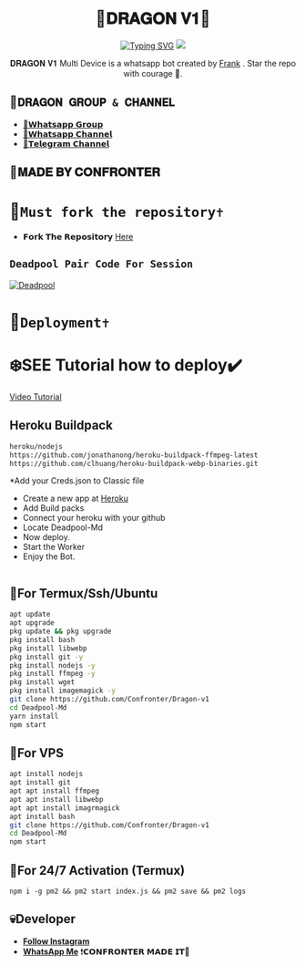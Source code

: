 <h1 align="center"> 🐉𝐃𝐑𝐀𝐆𝐎𝐍 𝐕𝟏🐉 <br></h1>
<p align="center">
<a href="https://git.io/typing-svg"><img src="https://readme-typing-svg.demolab.com?font=Fira+Code&weight=602&pause=1000&color=F70000&random=false&width=435&lines=𝐃𝐑𝐀𝐆𝐎𝐍-𝐕𝟏+made+by+Frank+;Follow+me+IG+%40confronter._" alt="Typing SVG" /></a>
  
  <img src="http://telegra.ph/file/05b487770c937c5e751d6.jpg" />
</p>

<p align="center">
𝐃𝐑𝐀𝐆𝐎𝐍 𝐕𝟏 Multi Device is a whatsapp bot created by <a href="https://github.com/Confronter" target="_blank">Frank</a> . Star the repo with courage 🌟.
</p>



## 🐉```𝐃𝐑𝐀𝐆𝐎𝐍 𝐆𝐑𝐎𝐔𝐏 & 𝐂𝐇𝐀𝐍𝐍𝐄𝐋```

- [ 🔗𝗪𝗵𝗮𝘁𝘀𝗮𝗽𝗽 𝗚𝗿𝗼𝘂𝗽 ](https://chat.whatsapp.com/FqvQzWARlwc7XlerabWq7z)
- [🔗𝗪𝗵𝗮𝘁𝘀𝗮𝗽𝗽 𝗖𝗵𝗮𝗻𝗻𝗲𝗹](https://whatsapp.com/channel/0029Vag3MeuGJP8LZb1Okj39)
- [🔗𝗧𝗲𝗹𝗲𝗴𝗿𝗮𝗺 𝗖𝗵𝗮𝗻𝗻𝗲𝗹](https://t.me/dragonbugkiller)


## 🐉𝐌𝐀𝐃𝐄 𝐁𝐘 𝐂𝐎𝐍𝐅𝐑𝐎𝐍𝐓𝐄𝐑

# 🐉```Must fork the repository✝️```

- 𝗙𝗼𝗿𝗸 𝗧𝗵𝗲 𝗥𝗲𝗽𝗼𝘀𝗶𝘁𝗼𝗿𝘆 [Here](https://github.com/Confronter/Dragon-v1/fork)

## `Deadpool Pair Code For Session`
[![Deadpool](https://repl.it/badge/github/quiec/whatsasena)](https://replit.com/@confrontermfisa/Deadpool-pair-4?s=app)


# 🐉```Deployment✝️```
  # ❄️SEE Tutorial how to deploy✔️
[Video Tutorial](https://t.me/dragonbugkiller/31)
## Heroku Buildpack
```bash
heroku/nodejs
https://github.com/jonathanong/heroku-buildpack-ffmpeg-latest
https://github.com/clhuang/heroku-buildpack-webp-binaries.git
```
*Add your Creds.json to Classic file
* Create a new app at [Heroku](heroku.com)
* Add Build packs
* Connect your heroku with your github
* Locate Deadpool-Md
* Now deploy.
* Start the Worker
* Enjoy the Bot.
```
```
## 🐉For Termux/Ssh/Ubuntu
```bash
apt update
apt upgrade
pkg update && pkg upgrade
pkg install bash
pkg install libwebp
pkg install git -y
pkg install nodejs -y 
pkg install ffmpeg -y 
pkg install wget
pkg install imagemagick -y
git clone https://github.com/Confronter/Dragon-v1
cd Deadpool-Md
yarn install
npm start
```
## 🐉For VPS
```bash
apt install nodejs 
apt install git 
apt apt install ffmpeg 
apt apt install libwebp 
apt apt install imagrmagick
apt install bash
git clone https://github.com/Confronter/Dragon-v1
cd Deadpool-Md
npm start
```
## 🐉For 24/7 Activation (Termux)
```
npm i -g pm2 && pm2 start index.js && pm2 save && pm2 logs
```

## 💀Developer

  - [**Follow Instagram**](https://instagram.com/confronter._)
- [**WhatsApp Me**](https://wa.me/254796283064)
  ❗️𝗖𝗢𝗡𝗙𝗥𝗢𝗡𝗧𝗘𝗥 𝗠𝗔𝗗𝗘 𝗜𝗧👻
  
